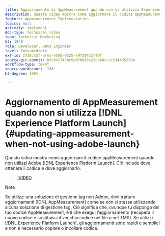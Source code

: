 ```yaml
---
title: Aggiornamento di AppMeasurement quando non si utilizza Experience Platform Launch
description: Questo video mostra come aggiornare il codice appMeasurement quando non utilizzi il Experience Platform Launch. Ciò include dove ottenere il codice e dove aggiornarlo.
feature: Appmeasurement Implementation
topics: null
activity: implement
doc-type: technical video
team: Technical Marketing
kt: 1848
role: Developer, Data Engineer
level: Intermediate
exl-id: 27a8ce2f-afea-4505-9525-49720432f40f
source-git-commit: 8fc641743bc9e07b838a22ca64ccc15344d52764
workflow-type: tm+mt
source-wordcount: '138'
ht-degree: 100%

---
```


# Aggiornamento di AppMeasurement quando non si utilizza [!DNL Experience Platform Launch] {#updating-appmeasurement-when-not-using-adobe-launch}

Questo video mostra come aggiornare il codice appMeasurement quando non utilizzi Adobe [!DNL Experience Platform Launch]. Ciò include dove ottenere il codice e dove aggiornarlo.

>[!VIDEO](https://video.tv.adobe.com/v/328138/?quality=12&learn=on&captions=ita)

>[!NOTE]
>
>Se utilizzi una soluzione di gestione tag non Adobe, devi trattare aggiornamenti [!DNL AppMeasurement] come se non si stesse utilizzando alcuna soluzione di gestione tag. Ciò significa che, ovunque tu disponga del tuo codice AppMeasurement, è lì che esegui l’aggiornamento (recupera il nuovo codice e sostituisci il vecchio codice nel file o nel TMS). Se utilizzi [!DNL Experience Platform Launch], gli aggiornamenti sono rapidi e semplici e non è necessario copiare o incollare codice.
